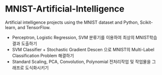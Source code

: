 # MNIST-Artificial-Intelligence
Artificial intelligence projects using the MNIST dataset and Python, Scikit-learn, and TensorFlow.<br>
* Perceptron, Logistic Regression, SVM 분류기를 이용하여 최상의 MNIST학습 결과 도출하기<br>
* SVM Classifier + Stochastic Gradient Descen 으로 MNIST의 Multi-Label Classification Problem 해결하기<br>
* Standard Scaling, PCA, Convolution, Polynomial 전처리작업 및 작업물을 그래프로 도식화시키기<br>
